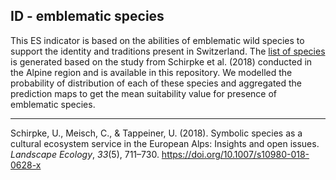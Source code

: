 ## ID - emblematic species

This ES indicator is based on the abilities of emblematic wild species to support the identity and traditions present in Switzerland. The [list of species](https://github.com/NKulling/SWISS_ES_ASSESSMENT/blob/main/ID/list_sp.csv) is generated based on the study from Schirpke et al. (2018) conducted in the Alpine region and is available in this repository. We modelled the probability of distribution of each of these species and aggregated the prediction maps to get the mean suitability value for presence of emblematic species.

----

Schirpke, U., Meisch, C., & Tappeiner, U. (2018). Symbolic species as a cultural ecosystem service in the European Alps: Insights and open issues. *Landscape Ecology*, *33*(5), 711–730. https://doi.org/10.1007/s10980-018-0628-x

